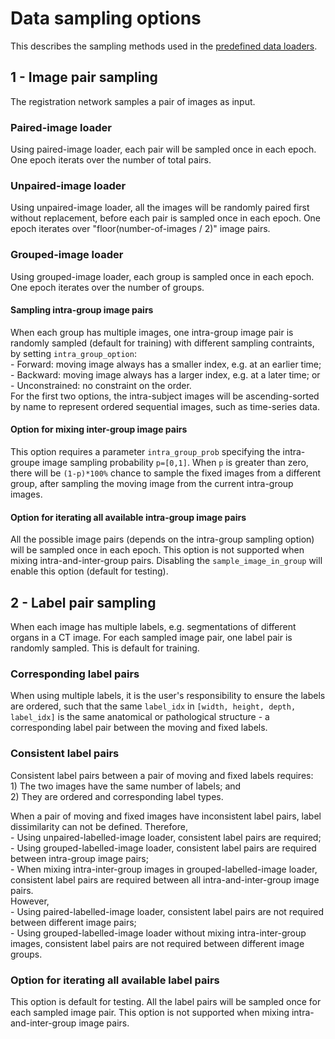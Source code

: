 # Data sampling options

This describes the sampling methods used in the [predefined data loaders](./predefined_loader.md). 

## 1 - Image pair sampling
The registration network samples a pair of images as input.

### Paired-image loader
Using paired-image loader, each pair will be sampled once in each epoch. One epoch iterats over the number of total pairs.

### Unpaired-image loader
Using unpaired-image loader, all the images will be randomly paired first without replacement, before each pair is sampled once in each epoch. One epoch iterates over "floor(number-of-images / 2)" image pairs.

### Grouped-image loader
Using grouped-image loader, each group is sampled once in each epoch. One epoch iterates over the number of groups. 

#### Sampling intra-group image pairs
When each group has multiple images, one intra-group image pair is randomly sampled (default for training) with different sampling contraints, by setting `intra_group_option`:  
    - Forward: moving image always has a smaller index, e.g. at an earlier time;  
    - Backward: moving image always has a larger index, e.g. at a later time; or  
    - Unconstrained: no constraint on the order.  
For the first two options, the intra-subject images will be ascending-sorted by name to represent ordered sequential images, such as time-series data.

#### Option for mixing inter-group image pairs
This option requires a parameter `intra_group_prob` specifying the intra-groupe image sampling probability `p=[0,1]`. When `p` is greater than zero, there will be `(1-p)*100%` chance to sample the fixed images from a different group, after sampling the moving image from the current intra-group images.

#### Option for iterating all available intra-group image pairs
All the possible image pairs (depends on the intra-group sampling option) will be sampled once in each epoch. This option is not supported when mixing intra-and-inter-group pairs. Disabling the `sample_image_in_group` will enable this option (default for testing).


## 2 - Label pair sampling
When each image has multiple labels, e.g. segmentations of different organs in a CT image. For each sampled image pair, one label pair is randomly sampled. This is default for training.

### Corresponding label pairs
When using multiple labels, it is the user's responsibility to ensure the labels are ordered, such that the same `label_idx` in `[width, height, depth, label_idx]` is the same anatomical or pathological structure - a corresponding label pair between the moving and fixed labels.  

### Consistent label pairs
Consistent label pairs between a pair of moving and fixed labels requires:  
    1) The two images have the same number of labels; and  
    2) They are ordered and corresponding label types.

When a pair of moving and fixed images have inconsistent label pairs, label dissimilarity can not be defined. Therefore,  
    - Using unpaired-labelled-image loader, consistent label pairs are required;  
    - Using grouped-labelled-image loader, consistent label pairs are required between intra-group image pairs;  
    - When mixing intra-inter-group images in grouped-labelled-image loader, consistent label pairs are required between all intra-and-inter-group image pairs.  
However,  
    - Using paired-labelled-image loader, consistent label pairs are not required between different image pairs;  
    - Using grouped-labelled-image loader without mixing intra-inter-group images, consistent label pairs are not required between different image groups.  


### Option for iterating all available label pairs
This option is default for testing. All the label pairs will be sampled once for each sampled image pair. This option is not supported when mixing intra-and-inter-group image pairs.
